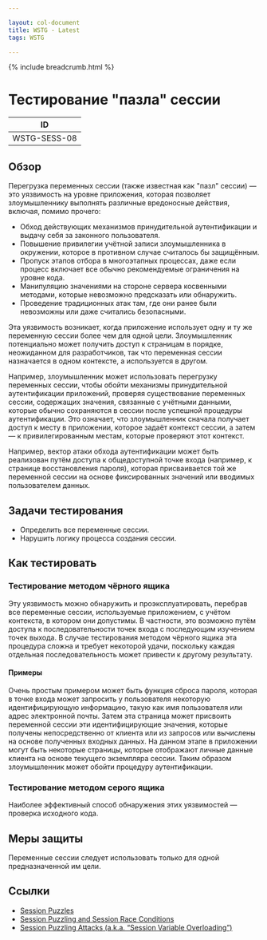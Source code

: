 ```yaml
---

layout: col-document
title: WSTG - Latest
tags: WSTG

---
```


{% include breadcrumb.html %}
# Тестирование "пазла" сессии

|ID          |
|------------|
|WSTG-SESS-08|

## Обзор

Перегрузка переменных сессии (также известная как "пазл" сессии) — это уязвимость на уровне приложения, которая позволяет злоумышленнику выполнять различные вредоносные действия, включая, помимо прочего:

- Обход действующих механизмов принудительной аутентификации и выдачу себя за законного пользователя.
- Повышение привилегии учётной записи злоумышленника в окружении, которое в противном случае считалось бы защищённым.
- Пропуск этапов отбора в многоэтапных процессах, даже если процесс включает все обычно рекомендуемые ограничения на уровне кода.
- Манипуляцию значениями на стороне сервера косвенными методами, которые невозможно предсказать или обнаружить.
- Проведение традиционных атак там, где они ранее были невозможны или даже считались безопасными.

Эта уязвимость возникает, когда приложение использует одну и ту же переменную сессии более чем для одной цели. Злоумышленник потенциально может получить доступ к страницам в порядке, неожиданном для разработчиков, так что переменная сессии назначается в одном контексте, а используется в другом.

Например, злоумышленник может использовать перегрузку переменных сессии, чтобы обойти механизмы принудительной аутентификации приложений, проверяя существование переменных сессии, содержащих значения, связанные с учётными данными, которые обычно сохраняются в сессии после успешной процедуры аутентификации. Это означает, что злоумышленник сначала получает доступ к месту в приложении, которое задаёт контекст сессии, а затем — к привилегированным местам, которые проверяют этот контекст.

Например, вектор атаки обхода аутентификации может быть реализован путём доступа к общедоступной точке входа (например, к странице восстановления пароля), которая присваивается той же переменной сессии на основе фиксированных значений или вводимых пользователем данных.

## Задачи тестирования

- Определить все переменные сессии.
- Нарушить логику процесса создания сессии.

## Как тестировать

### Тестирование методом чёрного ящика

Эту уязвимость можно обнаружить и проэксплуатировать, перебрав все переменные сессии, используемые приложением, с учётом контекста, в котором они допустимы. В частности, это возможно путём доступа к последовательности точек входа с последующим изучением точек выхода. В случае тестирования методом чёрного ящика эта процедура сложна и требует некоторой удачи, поскольку каждая отдельная последовательность может привести к другому результату.

#### Примеры

Очень простым примером может быть функция сброса пароля, которая в точке входа может запросить у пользователя некоторую идентифицирующую информацию, такую как имя пользователя или адрес электронной почты. Затем эта страница может присвоить переменной сессии эти идентифицирующие значения, которые получены непосредственно от клиента или из запросов или вычислены на основе полученных входных данных. На данном этапе в приложении могут быть некоторые страницы, которые отображают личные данные клиента на основе текущего экземпляра сессии. Таким образом злоумышленник может обойти процедуру аутентификации.

### Тестирование методом серого ящика

Наиболее эффективный способ обнаружения этих уязвимостей — проверка исходного кода.

## Меры защиты

Переменные сессии следует использовать только для одной предназначенной им цели.

## Ссылки

- [Session Puzzles](https://storage.googleapis.com/google-code-archive-downloads/v2/code.google.com/puzzlemall/Session%20Puzzles%20-%20Indirect%20Application%20Attack%20Vectors%20-%20May%202011%20-%20Whitepaper.pdf)
- [Session Puzzling and Session Race Conditions](http://sectooladdict.blogspot.com/2011/09/session-puzzling-and-session-race.html)
- [Session Puzzling Attacks (a.k.a. “Session Variable Overloading”)](https://appcheck-ng.com/session-puzzling-attacks-a-k-a-session-variable-overloading)